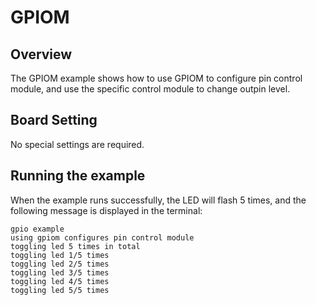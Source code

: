 # GPIOM

## Overview

The GPIOM example shows how to use GPIOM to configure pin control module, and use the specific control module to change outpin level.

## Board Setting

No special settings are required.

## Running the example

When the example runs successfully, the LED will flash 5 times, and the following message is displayed in the terminal:
```console
gpio example
using gpiom configures pin control module
toggling led 5 times in total
toggling led 1/5 times
toggling led 2/5 times
toggling led 3/5 times
toggling led 4/5 times
toggling led 5/5 times
```
